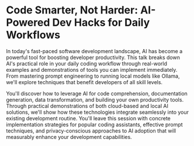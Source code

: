 # Code Smarter, Not Harder: AI-Powered Dev Hacks for Daily Workflows

In today's fast-paced software development landscape, AI has become a powerful tool for boosting developer productivity. This talk breaks down AI's practical role in your daily coding workflow through real-world examples and demonstrations of tools you can implement immediately. From mastering prompt engineering to running local models like Ollama, we'll explore techniques that benefit developers of all skill levels.

You'll discover how to leverage AI for code comprehension, documentation generation, data transformation, and building your own productivity tools. Through practical demonstrations of both cloud-based and local AI solutions, we'll show how these technologies integrate seamlessly into your existing development routine. You'll leave this session with concrete implementation strategies for popular coding assistants, effective prompt techniques, and privacy-conscious approaches to AI adoption that will measurably enhance your development capabilities.